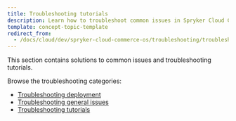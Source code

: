 ```yaml
---
title: Troubleshooting tutorials
description: Learn how to troubleshoot common issues in Spryker Cloud Commerce OS
template: concept-topic-template
redirect_from:
  - /docs/cloud/dev/spryker-cloud-commerce-os/troubleshooting/troubleshooting.html
---
```


This section contains solutions to common issues and troubleshooting tutorials.

Browse the troubleshooting categories:

* [Troubleshooting deployment](/docs/cag/dev/troubleshooting/troubleshooting-deployment-issues/troubleshooting-deployment-issues.html)
* [Troubleshooting general issues](/docs/cag/dev/troubleshooting/troubleshooting-general-issues/troubleshooting-general-issues.html)
* [Troubleshooting tutorials](/docs/cag/dev/troubleshooting/troubleshooting-tutorials/troubleshooting-tutorials.html)
